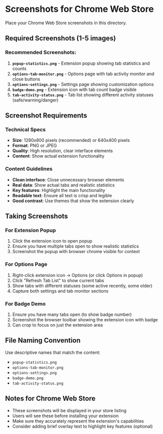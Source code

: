 # Screenshots for Chrome Web Store

Place your Chrome Web Store screenshots in this directory.

## Required Screenshots (1-5 images)

### Recommended Screenshots:
1. **`popup-statistics.png`** - Extension popup showing tab statistics and counts
2. **`options-tab-monitor.png`** - Options page with tab activity monitor and close buttons  
3. **`options-settings.png`** - Settings page showing customization options
4. **`badge-demo.png`** - Extension icon with tab count badge visible
5. **`tab-activity-status.png`** - Tab list showing different activity statuses (safe/warning/danger)

## Screenshot Requirements

### Technical Specs
- **Size**: 1280x800 pixels (recommended) or 640x400 pixels
- **Format**: PNG or JPEG
- **Quality**: High resolution, clear interface elements
- **Content**: Show actual extension functionality

### Content Guidelines
- **Clean interface**: Close unnecessary browser elements
- **Real data**: Show actual tabs and realistic statistics
- **Key features**: Highlight the main functionality
- **Readable text**: Ensure all text is crisp and legible
- **Good contrast**: Use themes that show the extension clearly

## Taking Screenshots

### For Extension Popup
1. Click the extension icon to open popup
2. Ensure you have multiple tabs open to show realistic statistics
3. Screenshot the popup with browser chrome visible for context

### For Options Page
1. Right-click extension icon → Options (or click Options in popup)
2. Click "Refresh Tab List" to show current tabs
3. Show tabs with different statuses (some active recently, some older)
4. Capture both settings and tab monitor sections

### For Badge Demo
1. Ensure you have many tabs open (to show badge number)
2. Screenshot the browser toolbar showing the extension icon with badge
3. Can crop to focus on just the extension area

## File Naming Convention
Use descriptive names that match the content:
- `popup-statistics.png`
- `options-tab-monitor.png` 
- `options-settings.png`
- `badge-demo.png`
- `tab-activity-status.png`

## Notes for Chrome Web Store
- These screenshots will be displayed in your store listing
- Users will see these before installing your extension
- Make sure they accurately represent the extension's capabilities
- Consider adding brief overlay text to highlight key features (optional)